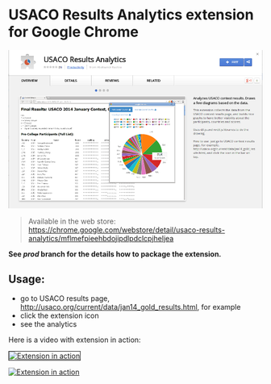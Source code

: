 # USACO Results Analytics extension for Google Chrome
![Page action](github/extension-in-chrome.png)
> Available in the web store: <https://chrome.google.com/webstore/detail/usaco-results-analytics/mflmefpieehbdojipdlpdclcpjheljea>

__See *prod* branch for the details how to package the extension.__

## Usage:
 - go to USACO results page, <http://usaco.org/current/data/jan14_gold_results.html>, for example
 - click the extension icon
 - see the analytics

Here is a video with extension in action:

<a href="http://www.youtube.com/watch?feature=player_embedded&v=93Zr_H_fcaI"
target="_blank"><img src="http://img.youtube.com/vi/93Zr_H_fcaI/0.jpg"
alt="Extension in action" width="240" height="180" border="1" /></a>

[![Extension in action](http://img.youtube.com/vi/93Zr_H_fcaI/0.jpg)](http://www.youtube.com/watch?v=93Zr_H_fcaI)

